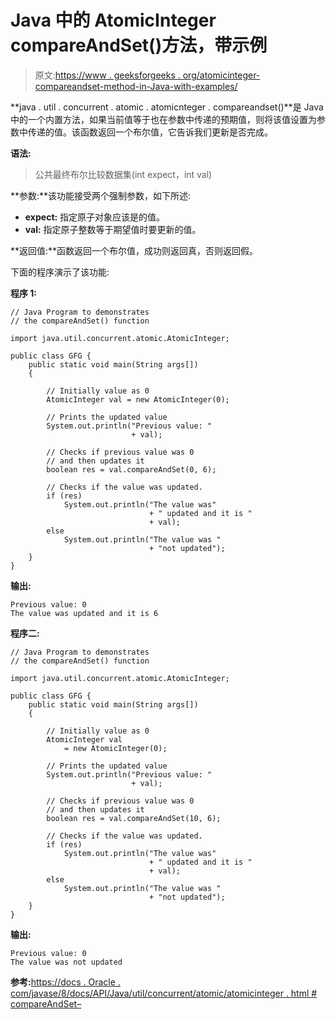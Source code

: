 # Java 中的 AtomicInteger compareAndSet()方法，带示例

> 原文:[https://www . geeksforgeeks . org/atomicinteger-compareandset-method-in-Java-with-examples/](https://www.geeksforgeeks.org/atomicinteger-compareandset-method-in-java-with-examples/)

**java . util . concurrent . atomic . atomicnteger . compareandset()**是 Java 中的一个内置方法，如果当前值等于也在参数中传递的预期值，则将该值设置为参数中传递的值。该函数返回一个布尔值，它告诉我们更新是否完成。

**语法:**

> 公共最终布尔比较数据集(int expect，int val)

**参数:**该功能接受两个强制参数，如下所述:

*   **expect:** 指定原子对象应该是的值。
*   **val:** 指定原子整数等于期望值时要更新的值。

**返回值:**函数返回一个布尔值，成功则返回真，否则返回假。

下面的程序演示了该功能:

**程序 1:**

```
// Java Program to demonstrates
// the compareAndSet() function

import java.util.concurrent.atomic.AtomicInteger;

public class GFG {
    public static void main(String args[])
    {

        // Initially value as 0
        AtomicInteger val = new AtomicInteger(0);

        // Prints the updated value
        System.out.println("Previous value: "
                           + val);

        // Checks if previous value was 0
        // and then updates it
        boolean res = val.compareAndSet(0, 6);

        // Checks if the value was updated.
        if (res)
            System.out.println("The value was"
                               + " updated and it is "
                               + val);
        else
            System.out.println("The value was "
                               + "not updated");
    }
}
```

**输出:**

```
Previous value: 0
The value was updated and it is 6

```

**程序二:**

```
// Java Program to demonstrates
// the compareAndSet() function

import java.util.concurrent.atomic.AtomicInteger;

public class GFG {
    public static void main(String args[])
    {

        // Initially value as 0
        AtomicInteger val
            = new AtomicInteger(0);

        // Prints the updated value
        System.out.println("Previous value: "
                           + val);

        // Checks if previous value was 0
        // and then updates it
        boolean res = val.compareAndSet(10, 6);

        // Checks if the value was updated.
        if (res)
            System.out.println("The value was"
                               + " updated and it is "
                               + val);
        else
            System.out.println("The value was "
                               + "not updated");
    }
}
```

**输出:**

```
Previous value: 0
The value was not updated

```

**参考:**[https://docs . Oracle . com/javase/8/docs/API/Java/util/concurrent/atomic/atomicinteger . html # compareAndSet–](https://docs.oracle.com/javase/8/docs/api/java/util/concurrent/atomic/AtomicInteger.html#weakCompareAndSet--)